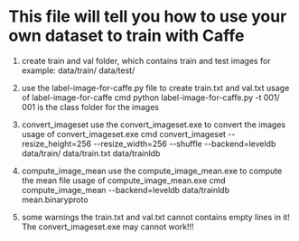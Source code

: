 # This file will tell you how to use your own dataset to train with Caffe

1. create train and val folder, which contains train and test images
    for example:
	data/train/
	data/test/
	
2. use the label-image-for-caffe.py file to create train.txt and val.txt
   usage of label-image-for-caffe
   cmd python label-image-for-caffe.py -t 001/  001 is the class folder for the images

3. convert_imageset
   use the convert_imageset.exe to convert the images
   usage of convert_imageset.exe
   cmd convert_imageset --resize_height=256 --resize_width=256 --shuffle --backend=leveldb data/train/ data/train.txt data/trainldb
   
4. compute_image_mean
   use the compute_image_mean.exe to compute the mean file
   usage of compute_image_mean.exe
   cmd compute_image_mean --backend=leveldb data/trainldb mean.binaryproto
   
5. some warnings
   the train.txt and val.txt cannot contains empty lines in it! The convert_imageset.exe may cannot work!!!
    